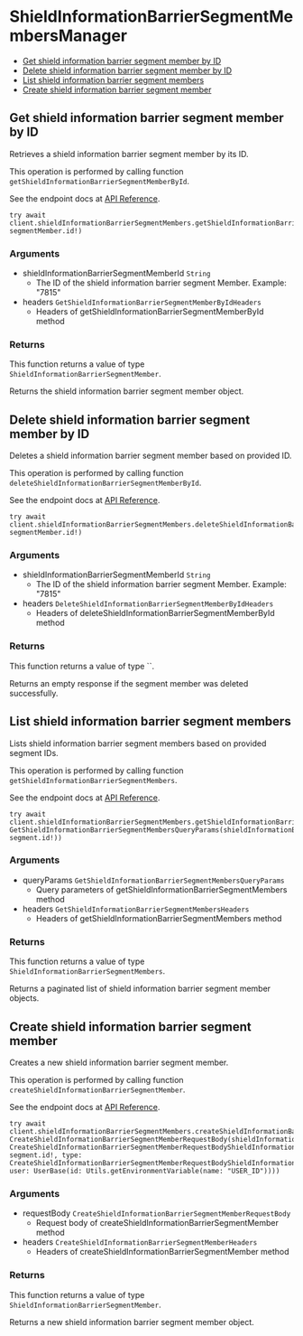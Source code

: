 # ShieldInformationBarrierSegmentMembersManager


- [Get shield information barrier segment member by ID](#get-shield-information-barrier-segment-member-by-id)
- [Delete shield information barrier segment member by ID](#delete-shield-information-barrier-segment-member-by-id)
- [List shield information barrier segment members](#list-shield-information-barrier-segment-members)
- [Create shield information barrier segment member](#create-shield-information-barrier-segment-member)

## Get shield information barrier segment member by ID

Retrieves a shield information barrier
segment member by its ID.

This operation is performed by calling function `getShieldInformationBarrierSegmentMemberById`.

See the endpoint docs at
[API Reference](https://developer.box.com/reference/get-shield-information-barrier-segment-members-id/).

<!-- sample get_shield_information_barrier_segment_members_id -->
```
try await client.shieldInformationBarrierSegmentMembers.getShieldInformationBarrierSegmentMemberById(shieldInformationBarrierSegmentMemberId: segmentMember.id!)
```

### Arguments

- shieldInformationBarrierSegmentMemberId `String`
  - The ID of the shield information barrier segment Member. Example: "7815"
- headers `GetShieldInformationBarrierSegmentMemberByIdHeaders`
  - Headers of getShieldInformationBarrierSegmentMemberById method


### Returns

This function returns a value of type `ShieldInformationBarrierSegmentMember`.

Returns the shield information barrier segment member object.


## Delete shield information barrier segment member by ID

Deletes a shield information barrier
segment member based on provided ID.

This operation is performed by calling function `deleteShieldInformationBarrierSegmentMemberById`.

See the endpoint docs at
[API Reference](https://developer.box.com/reference/delete-shield-information-barrier-segment-members-id/).

<!-- sample delete_shield_information_barrier_segment_members_id -->
```
try await client.shieldInformationBarrierSegmentMembers.deleteShieldInformationBarrierSegmentMemberById(shieldInformationBarrierSegmentMemberId: segmentMember.id!)
```

### Arguments

- shieldInformationBarrierSegmentMemberId `String`
  - The ID of the shield information barrier segment Member. Example: "7815"
- headers `DeleteShieldInformationBarrierSegmentMemberByIdHeaders`
  - Headers of deleteShieldInformationBarrierSegmentMemberById method


### Returns

This function returns a value of type ``.

Returns an empty response if the
segment member was deleted successfully.


## List shield information barrier segment members

Lists shield information barrier segment members
based on provided segment IDs.

This operation is performed by calling function `getShieldInformationBarrierSegmentMembers`.

See the endpoint docs at
[API Reference](https://developer.box.com/reference/get-shield-information-barrier-segment-members/).

<!-- sample get_shield_information_barrier_segment_members -->
```
try await client.shieldInformationBarrierSegmentMembers.getShieldInformationBarrierSegmentMembers(queryParams: GetShieldInformationBarrierSegmentMembersQueryParams(shieldInformationBarrierSegmentId: segment.id!))
```

### Arguments

- queryParams `GetShieldInformationBarrierSegmentMembersQueryParams`
  - Query parameters of getShieldInformationBarrierSegmentMembers method
- headers `GetShieldInformationBarrierSegmentMembersHeaders`
  - Headers of getShieldInformationBarrierSegmentMembers method


### Returns

This function returns a value of type `ShieldInformationBarrierSegmentMembers`.

Returns a paginated list of
shield information barrier segment member objects.


## Create shield information barrier segment member

Creates a new shield information barrier segment member.

This operation is performed by calling function `createShieldInformationBarrierSegmentMember`.

See the endpoint docs at
[API Reference](https://developer.box.com/reference/post-shield-information-barrier-segment-members/).

<!-- sample post_shield_information_barrier_segment_members -->
```
try await client.shieldInformationBarrierSegmentMembers.createShieldInformationBarrierSegmentMember(requestBody: CreateShieldInformationBarrierSegmentMemberRequestBody(shieldInformationBarrierSegment: CreateShieldInformationBarrierSegmentMemberRequestBodyShieldInformationBarrierSegmentField(id: segment.id!, type: CreateShieldInformationBarrierSegmentMemberRequestBodyShieldInformationBarrierSegmentTypeField.shieldInformationBarrierSegment), user: UserBase(id: Utils.getEnvironmentVariable(name: "USER_ID"))))
```

### Arguments

- requestBody `CreateShieldInformationBarrierSegmentMemberRequestBody`
  - Request body of createShieldInformationBarrierSegmentMember method
- headers `CreateShieldInformationBarrierSegmentMemberHeaders`
  - Headers of createShieldInformationBarrierSegmentMember method


### Returns

This function returns a value of type `ShieldInformationBarrierSegmentMember`.

Returns a new shield information barrier segment member object.


